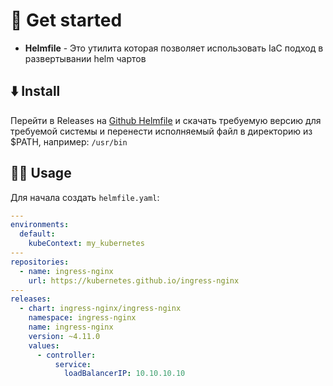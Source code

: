 # 🚀 Get started

- **Helmfile** - Это утилита которая позволяет использовать IaC подход в развертывании helm чартов

## ⬇️ Install

Перейти в Releases на [Github Helmfile](https://github.com/helmfile/helmfile) и скачать требуемую версию для требуемой системы и перенести исполняемый файл в директорию из $PATH, например: `/usr/bin`

## 👨‍🏭 Usage

Для начала создать `helmfile.yaml`:

```yaml
---
environments:
  default:
    kubeContext: my_kubernetes
---
repositories:
  - name: ingress-nginx
    url: https://kubernetes.github.io/ingress-nginx
---
releases:
  - chart: ingress-nginx/ingress-nginx
    namespace: ingress-nginx
    name: ingress-nginx
    version: ~4.11.0
    values:
      - controller:
          service:
            loadBalancerIP: 10.10.10.10

```
